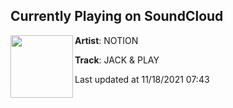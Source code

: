 ## Currently Playing on SoundCloud

[<img align="left" width="100" src="https://i1.sndcdn.com/artworks-OWZqpi5LPusF-0-t500x500.png">](https://soundcloud.com/notiondj/jack-play-1)

**Artist**: NOTION 

**Track**: JACK & PLAY

Last updated at 11/18/2021 07:43
